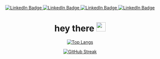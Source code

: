   <div id="badges" align="center">
  
  <a href="https://staffprofiles.bournemouth.ac.uk/display/jbrett2">
    <img src="https://img.shields.io/badge/Publications-BU-%2323C9FF" alt="LinkedIn Badge"/>
  </a>
  <a href="https://www.youtube.com/channel/UCOv5_XC5zuLUN8jkHoRB7og">
    <img src="https://img.shields.io/badge/YouTube-jdotb-%2323C9FF" alt="LinkedIn Badge"/>
  </a>
    <a href="https://photos.app.goo.gl/WLdyv6qsks7XeeV87">
    <img src="https://img.shields.io/badge/Photos-jdotb-%2323C9FF" alt="LinkedIn Badge"/>
  </a>
    <a href="_BLANK">
    <img src="https://img.shields.io/badge/CV-jdotb-%2323C9FF" alt="LinkedIn Badge"/>
  </a>
  
  <h1>
  hey there
      <img src="https://media.giphy.com/media/hvRJCLFzcasrR4ia7z/giphy.gif" width="30px"/>
</h1>

[![Top Langs](https://github-readme-stats.vercel.app/api/top-langs/?username=Jacki3&layout=compact&theme=tokyonight&hide_border=true)](https://github.com/anuraghazra/github-readme-stats)

[![GitHub Streak](http://github-readme-streak-stats.herokuapp.com?user=Jacki3&layout=compact&theme=tokyonight&hide_border=true)](https://git.io/streak-stats)
</div>



<!--

-->
<!--
**Jacki3/Jacki3** is a ✨ _special_ ✨ repository because its `README.md` (this file) appears on your GitHub profile.

Here are some ideas to get you started:

- 🔭 I’m currently working on ...
- 🌱 I’m currently learning ...
- 👯 I’m looking to collaborate on ...
- 🤔 I’m looking for help with ...
- 💬 Ask me about ...
- 📫 How to reach me: ...
- 😄 Pronouns: ...
- ⚡ Fun fact: ...
-->
